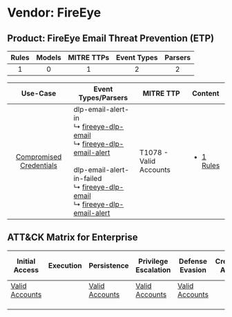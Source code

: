 Vendor: FireEye
===============
Product: FireEye Email Threat Prevention (ETP)
----------------------------------------------
| Rules | Models | MITRE TTPs | Event Types | Parsers |
|:-----:|:------:|:----------:|:-----------:|:-------:|
|   1   |   0    |     1      |      2      |    2    |

|                                  Use-Case                                  | Event Types/Parsers                                                                                                                                                                                                                                                                                                                                                       | MITRE TTP                  | Content                                                                                                                |
|:--------------------------------------------------------------------------:| ------------------------------------------------------------------------------------------------------------------------------------------------------------------------------------------------------------------------------------------------------------------------------------------------------------------------------------------------------------------------- | -------------------------- | ---------------------------------------------------------------------------------------------------------------------- |
| [Compromised Credentials](../../../UseCases/uc_compromised_credentials.md) |  dlp-email-alert-in<br> ↳ [fireeye-dlp-email](Parsers/parserContent_fireeye-dlp-email.md)<br> ↳ [fireeye-dlp-email-alert](Parsers/parserContent_fireeye-dlp-email-alert.md)<br><br> dlp-email-alert-in-failed<br> ↳ [fireeye-dlp-email](Parsers/parserContent_fireeye-dlp-email.md)<br> ↳ [fireeye-dlp-email-alert](Parsers/parserContent_fireeye-dlp-email-alert.md)<br> | T1078 - Valid Accounts<br> | [<ul><li>1 Rules</li></ul>](Rules_Models/r_m_fireeye_fireeye_email_threat_prevention_(etp)_Compromised_Credentials.md) |

ATT&CK Matrix for Enterprise
----------------------------
| Initial Access                                                      | Execution | Persistence                                                         | Privilege Escalation                                                | Defense Evasion                                                     | Credential Access | Discovery | Lateral Movement | Collection | Command and Control | Exfiltration | Impact |
| ------------------------------------------------------------------- | --------- | ------------------------------------------------------------------- | ------------------------------------------------------------------- | ------------------------------------------------------------------- | ----------------- | --------- | ---------------- | ---------- | ------------------- | ------------ | ------ |
| [Valid Accounts](https://attack.mitre.org/techniques/T1078)<br><br> |           | [Valid Accounts](https://attack.mitre.org/techniques/T1078)<br><br> | [Valid Accounts](https://attack.mitre.org/techniques/T1078)<br><br> | [Valid Accounts](https://attack.mitre.org/techniques/T1078)<br><br> |                   |           |                  |            |                     |              |        |